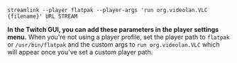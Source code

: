 `streamlink --player flatpak --player-args 'run org.videolan.VLC {filename}' URL STREAM`

**In the Twitch GUI, you can add these parameters in the player settings menu.** When you're not using a player profile, set the player path to `flatpak` or `/usr/bin/flatpak` and the custom args to `run org.videolan.VLC` which will appear once you've set a custom player path.